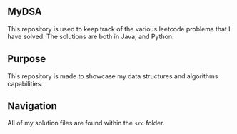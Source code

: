 ## MyDSA

This repository is used to keep track of the various leetcode problems that I have solved. The solutions are both in Java, and Python.

## Purpose

This repository is made to showcase my data structures and algorithms capabilities.

## Navigation

All of my solution files are found within the `src` folder.
